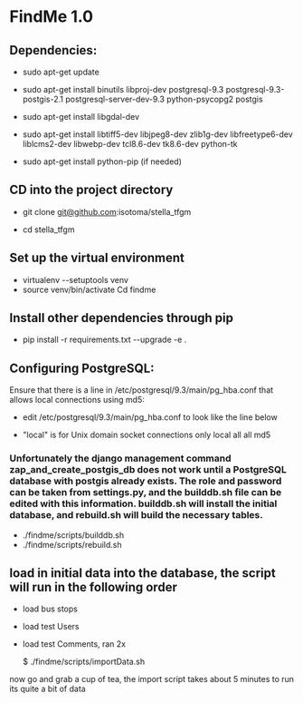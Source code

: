 # FindMe 1.0

## Dependencies:

- sudo apt-get update

- sudo apt-get install binutils libproj-dev postgresql-9.3 postgresql-9.3-postgis-2.1 postgresql-server-dev-9.3 python-psycopg2 postgis

- sudo apt-get install libgdal-dev

- sudo apt-get install libtiff5-dev libjpeg8-dev zlib1g-dev libfreetype6-dev liblcms2-dev libwebp-dev tcl8.6-dev tk8.6-dev python-tk

- sudo apt-get install python-pip (if needed)

## CD into the project directory
- git clone git@github.com:isotoma/stella_tfgm

- cd stella_tfgm

## Set up the virtual environment
- virtualenv --setuptools venv 
- source venv/bin/activate Cd findme

## Install other dependencies through pip 
- pip install -r requirements.txt --upgrade -e .

## Configuring PostgreSQL:

Ensure that there is a line in /etc/postgresql/9.3/main/pg_hba.conf that allows local connections using md5:
- edit /etc/postgresql/9.3/main/pg_hba.conf to look like the line below

- "local" is for Unix domain socket connections only local all all md5

### Unfortunately the django management command zap_and_create_postgis_db does not work until a PostgreSQL database with postgis already exists. The role and password can be taken from settings.py, and the builddb.sh file can be edited with this information. builddb.sh will install the initial database, and rebuild.sh will build the necessary tables.

- ./findme/scripts/builddb.sh 
- ./findme/scripts/rebuild.sh

## load in initial data into the database, the script will run in the following order

- load bus stops

- load test Users

- load test Comments, ran 2x


    $ ./findme/scripts/importData.sh

now go and grab a cup of tea, the import script takes about 5 minutes to run
its quite a bit of data
